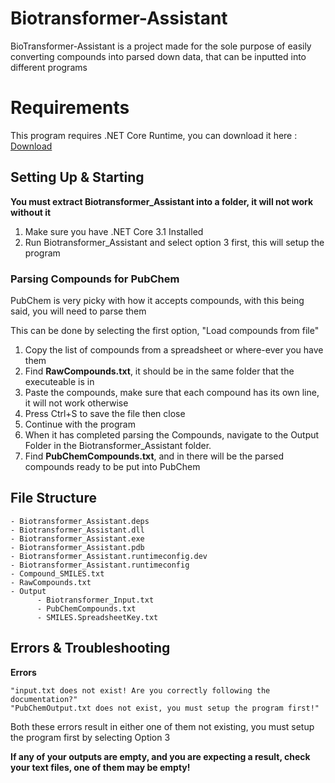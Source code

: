 # Biotransformer-Assistant
BioTransformer-Assistant is a project made for the sole purpose of easily converting compounds into parsed down data, that can be inputted into different programs

# Requirements
This program requires .NET Core Runtime, you can download it here : [Download](https://dotnet.microsoft.com/download/dotnet/thank-you/runtime-3.1.19-windows-x64-installer)

## Setting Up & Starting

**You must extract Biotransformer_Assistant into a folder, it will not work without it**

1. Make sure you have .NET Core 3.1 Installed
2. Run Biotransformer_Assistant and select option 3 first, this will setup the program

### Parsing Compounds for PubChem
PubChem is very picky with how it accepts compounds, with this being said, you will need to parse them

This can be done by selecting the first option, "Load compounds from file"

1. Copy the list of compounds from a spreadsheet or where-ever you have them
2. Find **RawCompounds.txt**, it should be in the same folder that the executeable is in
3. Paste the compounds, make sure that each compound has its own line, it will not work otherwise
4. Press Ctrl+S to save the file then close
5. Continue with the program
6. When it has completed parsing the Compounds, navigate to the Output Folder in the Biotransformer_Assistant folder.
7. Find **PubChemCompounds.txt**, and in there will be the parsed compounds ready to be put into PubChem

## File Structure
```
- Biotransformer_Assistant.deps
- Biotransformer_Assistant.dll
- Biotransformer_Assistant.exe
- Biotransformer_Assistant.pdb
- Biotransformer_Assistant.runtimeconfig.dev
- Biotransformer_Assistant.runtimeconfig
- Compound_SMILES.txt
- RawCompounds.txt
- Output
      - Biotransformer_Input.txt
      - PubChemCompounds.txt
      - SMILES.SpreadsheetKey.txt
```

## Errors & Troubleshooting
**Errors**

    "input.txt does not exist! Are you correctly following the documentation?"
    "PubChemOutput.txt does not exist, you must setup the program first!"
Both these errors result in either one of them not existing, you must setup the program first by selecting Option 3

**If any of your outputs are empty, and you are expecting a result, check your text files, one of them may be empty!**

